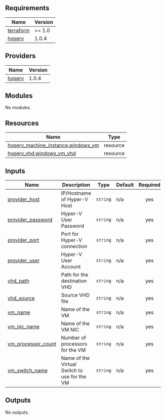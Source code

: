 <!-- BEGINNING OF PRE-COMMIT-TERRAFORM DOCS HOOK -->
## Requirements

| Name | Version |
|------|---------|
| <a name="requirement_terraform"></a> [terraform](#requirement\_terraform) | >= 1.0 |
| <a name="requirement_hyperv"></a> [hyperv](#requirement\_hyperv) | 1.0.4 |

## Providers

| Name | Version |
|------|---------|
| <a name="provider_hyperv"></a> [hyperv](#provider\_hyperv) | 1.0.4 |

## Modules

No modules.

## Resources

| Name | Type |
|------|------|
| [hyperv_machine_instance.windows_vm](https://registry.terraform.io/providers/taliesins/hyperv/1.0.4/docs/resources/machine_instance) | resource |
| [hyperv_vhd.windows_vm_vhd](https://registry.terraform.io/providers/taliesins/hyperv/1.0.4/docs/resources/vhd) | resource |

## Inputs

| Name | Description | Type | Default | Required |
|------|-------------|------|---------|:--------:|
| <a name="input_provider_host"></a> [provider\_host](#input\_provider\_host) | IP/Hostname of Hyper-V Host | `string` | n/a | yes |
| <a name="input_provider_password"></a> [provider\_password](#input\_provider\_password) | Hyper-V User Password | `string` | n/a | yes |
| <a name="input_provider_port"></a> [provider\_port](#input\_provider\_port) | Port for Hyper-V connection | `string` | n/a | yes |
| <a name="input_provider_user"></a> [provider\_user](#input\_provider\_user) | Hyper-V User Account | `string` | n/a | yes |
| <a name="input_vhd_path"></a> [vhd\_path](#input\_vhd\_path) | Path for the destination VHD | `string` | n/a | yes |
| <a name="input_vhd_source"></a> [vhd\_source](#input\_vhd\_source) | Source VHD file | `string` | n/a | yes |
| <a name="input_vm_name"></a> [vm\_name](#input\_vm\_name) | Name of the VM | `string` | n/a | yes |
| <a name="input_vm_nic_name"></a> [vm\_nic\_name](#input\_vm\_nic\_name) | Name of the VM NIC | `string` | n/a | yes |
| <a name="input_vm_processor_count"></a> [vm\_processor\_count](#input\_vm\_processor\_count) | Number of processors for the VM | `string` | n/a | yes |
| <a name="input_vm_switch_name"></a> [vm\_switch\_name](#input\_vm\_switch\_name) | Name of the Virtual Switch to use for the VM | `string` | n/a | yes |

## Outputs

No outputs.
<!-- END OF PRE-COMMIT-TERRAFORM DOCS HOOK -->
